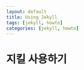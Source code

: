 ```yaml
---
layout: default
title: Using Jekyll
tags: [jekyll, howto]
categories: [jekyll, howto]
---
```

# 지킬 사용하기

